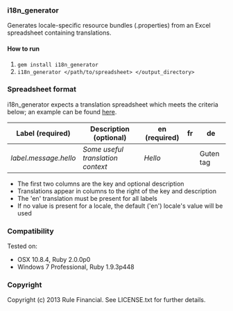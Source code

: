 ### i18n_generator

Generates locale-specific resource bundles (.properties) from an Excel spreadsheet containing translations.

#### How to run

1. `gem install i18n_generator`
1. `i18n_generator </path/to/spreadsheet> </output_directory>`

### Spreadsheet format

i18n_generator expects a translation spreadsheet which meets the criteria below; an example can be found [here](/test/example_labels.xlsx).

Label (required) | Description (optional) | en (required) | fr | de
--- | --- | --- | --- | --- |
*label.message.hello* | *Some useful translation context* | *Hello* | | Guten tag

- The first two columns are the key and optional description 
- Translations appear in columns to the right of the key and description
- The 'en' translation must be present for all labels
- If no value is present for a locale, the default ('en') locale's value will be used

### Compatibility

Tested on:

- OSX 10.8.4, Ruby 2.0.0p0
- Windows 7 Professional, Ruby 1.9.3p448

### Copyright

Copyright (c) 2013 Rule Financial. See LICENSE.txt for
further details.
